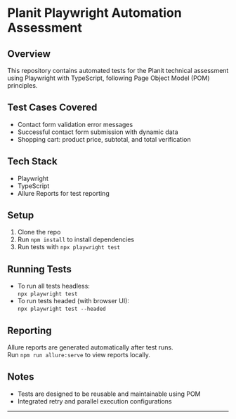 # Planit Playwright Automation Assessment

## Overview
This repository contains automated tests for the Planit technical assessment using Playwright with TypeScript, following Page Object Model (POM) principles.

## Test Cases Covered
- Contact form validation error messages
- Successful contact form submission with dynamic data
- Shopping cart: product price, subtotal, and total verification

## Tech Stack
- Playwright
- TypeScript
- Allure Reports for test reporting

## Setup
1. Clone the repo  
2. Run `npm install` to install dependencies  
3. Run tests with `npx playwright test`

## Running Tests
- To run all tests headless:  
  `npx playwright test`  
- To run tests headed (with browser UI):  
  `npx playwright test --headed`

## Reporting
Allure reports are generated automatically after test runs.  
Run `npm run allure:serve` to view reports locally.

## Notes
- Tests are designed to be reusable and maintainable using POM  
- Integrated retry and parallel execution configurations  

---
